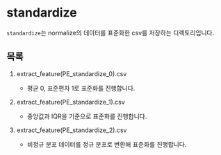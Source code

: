 # standardize

`standardize`는 normalize의 데이터를 표준화한 csv를 저장하는 디렉토리입니다.

## 목록
1. extract_feature(PE_standardize_0).csv
    
    - 평균 0, 표준편차 1로 표준화를 진행합니다.

2. extract_feature(PE_standardize_1).csv

    - 중앙값과 IQR을 기준으로 표준화를 진행합니다.

3. extract_feature(PE_standardize_2).csv

    - 비정규 분포 데이터를 정규 분포로 변환해 표준화를 진행합니다.